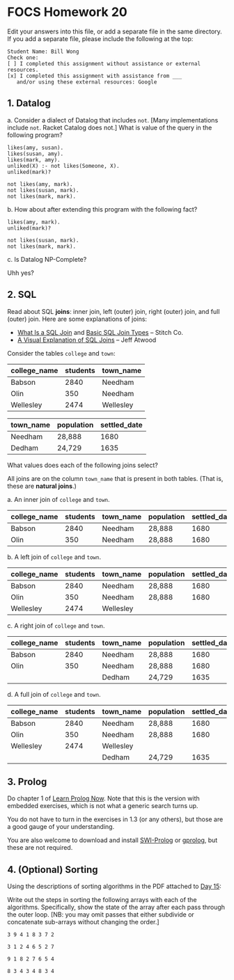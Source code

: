 # FOCS Homework 20

Edit your answers into this file, or add a separate file in the same directory. If you add a separate file, please include the following at the top:

```
Student Name: Bill Wong
Check one:
[ ] I completed this assignment without assistance or external resources.
[x] I completed this assignment with assistance from ___
   and/or using these external resources: Google
```

## 1. Datalog

a. Consider a dialect of Datalog that includes `not`. [Many implementations include `not`. Racket Catalog does not.] What is value of the query in the following program?

```
likes(amy, susan).
likes(susan, amy).
likes(mark, amy).
unliked(X) :- not likes(Someone, X).
unliked(mark)?
```

```
not likes(amy, mark).
not likes(susan, mark).
not likes(mark, mark).
```

b. How about after extending this program with the following fact?

```
likes(amy, mark).
unliked(mark)?
```

```
not likes(susan, mark).
not likes(mark, mark).
```

c. Is Datalog NP-Complete?

Uhh yes?

## 2. SQL

Read about SQL **joins**: inner join, left (outer) join, right (outer) join, and full (outer) join. Here are some explanations of joins:

* [What Is a SQL Join](http://www.sql-join.com) and [Basic SQL Join Types](http://www.sql-join.com/sql-join-types) – Stitch Co.
* [A Visual Explanation of SQL Joins](https://blog.codinghorror.com/a-visual-explanation-of-sql-joins/) – Jeff Atwood

Consider the tables `college` and `town`:

| college_name | students | town_name |
| ------------ | -------- | --------- |
| Babson       | 2840     | Needham   |
| Olin         | 350      | Needham   |
| Wellesley    | 2474     | Wellesley |

| town_name | population | settled_date |
| --------- | ---------- | ------------ |
| Needham   | 28,888     | 1680         |
| Dedham    | 24,729     | 1635         |

What values does each of the following joins select?

 All joins are on the column `town_name` that is present in both tables. (That is, these are **natural joins**.) 

a. An inner join of `college` and `town`.

| college_name | students | town_name | population | settled_date |
| ------------ | -------- | --------- | ---------- | ------------ |
| Babson       | 2840     | Needham   | 28,888     | 1680         |
| Olin         | 350      | Needham   | 28,888     | 1680         |

b. A left join of `college` and `town`.

| college_name | students | town_name | population | settled_date |
| ------------ | -------- | --------- | ---------- | ------------ |
| Babson       | 2840     | Needham   | 28,888     | 1680         |
| Olin         | 350      | Needham   | 28,888     | 1680         |
| Wellesley    | 2474     | Wellesley |            |              |

c. A right join of `college` and `town`.

| college_name | students | town_name | population | settled_date |
| ------------ | -------- | --------- | ---------- | ------------ |
| Babson       | 2840     | Needham   | 28,888     | 1680         |
| Olin         | 350      | Needham   | 28,888     | 1680         |
|              |          | Dedham    | 24,729     | 1635         |

d. A full join of `college` and `town`.

| college_name | students | town_name | population | settled_date |
| ------------ | -------- | --------- | ---------- | ------------ |
| Babson       | 2840     | Needham   | 28,888     | 1680         |
| Olin         | 350      | Needham   | 28,888     | 1680         |
| Wellesley    | 2474     | Wellesley |            |              |
|              |          | Dedham    | 24,729     | 1635         |

## 3. Prolog

Do chapter 1 of [Learn Prolog Now](http://lpn.swi-prolog.org/lpnpage.php?pageid=online). Note that this is the version with embedded exercises, which is not what a generic search turns up.

You do not have to turn in the exercises in 1.3 (or any others), but those are a good gauge of your understanding.

You are also welcome to download and install [SWI-Prolog](http://www.swi-prolog.org) or [gprolog](http://www.gprolog.org), but these are not required.

## 4. (Optional) Sorting

Using the descriptions of sorting algorithms in the PDF attached to [Day 15](https://sites.google.com/site/focs16fall/in-class-exercises/day-15-sorting-and-friends):

Write out the steps in sorting the following arrays with each of the algorithms.  Specifically, show the state of the array after each pass through the outer loop.  [NB:  you may omit passes that either subdivide or concatenate sub-arrays without changing the order.]

`3 9 4 1 8 3 7 2`


`3 1 2 4 6 5 2 7`


`9 1 8 2 7 6 5 4`


`8 3 4 3 4 8 3 4`